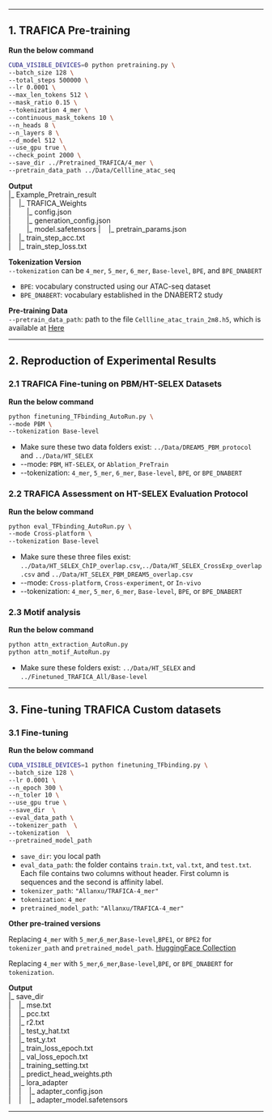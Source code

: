 **************
## 1. TRAFICA Pre-training
**Run the below command**
``` bash
CUDA_VISIBLE_DEVICES=0 python pretraining.py \
--batch_size 128 \
--total_steps 500000 \
--lr 0.0001 \
--max_len_tokens 512 \
--mask_ratio 0.15 \
--tokenization 4_mer \
--continuous_mask_tokens 10 \
--n_heads 8 \
--n_layers 8 \
--d_model 512 \
--use_gpu true \
--check_point 2000 \
--save_dir ../Pretrained_TRAFICA/4_mer \
--pretrain_data_path ../Data/Cellline_atac_seq
```

**Output**  
|_ Example_Pretrain_result  
|&nbsp;&nbsp;&nbsp;&nbsp;|_ TRAFICA_Weights  
|&nbsp;&nbsp;&nbsp;&nbsp;&nbsp;&nbsp;&nbsp;&nbsp;|_  config.json  
|&nbsp;&nbsp;&nbsp;&nbsp;&nbsp;&nbsp;&nbsp;&nbsp;|_  generation_config.json  
|&nbsp;&nbsp;&nbsp;&nbsp;&nbsp;&nbsp;&nbsp;&nbsp;|_  model.safetensors 
|&nbsp;&nbsp;&nbsp;&nbsp;|_ pretrain_params.json  
|&nbsp;&nbsp;&nbsp;&nbsp;|_ train_step_acc.txt  
|&nbsp;&nbsp;&nbsp;&nbsp;|_ train_step_loss.txt  

**Tokenization Version**  
`--tokenization` can be `4_mer`, `5_mer`, `6_mer`, `Base-level`, `BPE`, and `BPE_DNABERT`  

+ `BPE`: vocabulary constructed using our ATAC-seq dataset
+ `BPE_DNABERT`:  vocabulary established in the DNABERT2 study


**Pre-training Data**  
`--pretrain_data_path`: path to the file `Cellline_atac_train_2m8.h5`, which is available at [Here](https://zenodo.org/records/15781226)




**************
## 2. Reproduction of Experimental Results
### 2.1 TRAFICA Fine-tuning on PBM/HT-SELEX Datasets
**Run the below command**
``` bash
python finetuning_TFbinding_AutoRun.py \
--mode PBM \
--tokenization Base-level
```
 
+ Make sure these two data folders exist: `../Data/DREAM5_PBM_protocol` and `../Data/HT_SELEX`
+ --mode: `PBM`, `HT-SELEX`, or `Ablation_PreTrain`
+ --tokenization: `4_mer`, `5_mer`, `6_mer`, `Base-level`, `BPE`, or `BPE_DNABERT`  

### 2.2 TRAFICA Assessment on HT-SELEX Evaluation Protocol
**Run the below command**
``` bash
python eval_TFbinding_AutoRun.py \
--mode Cross-platform \
--tokenization Base-level
```
+ Make sure these three files exist: `../Data/HT_SELEX_ChIP_overlap.csv`,`../Data/HT_SELEX_CrossExp_overlap.csv` and `../Data/HT_SELEX_PBM_DREAM5_overlap.csv`
+ --mode: `Cross-platform`, `Cross-experiment`, or `In-vivo`
+ --tokenization: `4_mer`, `5_mer`, `6_mer`, `Base-level`, `BPE`, or `BPE_DNABERT`  


### 2.3 Motif analysis
**Run the below command**
``` bash
python attn_extraction_AutoRun.py
python attn_motif_AutoRun.py
```
+ Make sure these folders exist: `../Data/HT_SELEX` and `../Finetuned_TRAFICA_All/Base-level`



**************
## 3. Fine-tuning TRAFICA Custom datasets
### 3.1 Fine-tuning 
**Run the below command**
``` bash
CUDA_VISIBLE_DEVICES=1 python finetuning_TFbinding.py \
--batch_size 128 \
--lr 0.0001 \
--n_epoch 300 \
--n_toler 10 \
--use_gpu true \
--save_dir  \
--eval_data_path \
--tokenizer_path  \
--tokenization  \
--pretrained_model_path       
```

+ `save_dir`: you local path
+ `eval_data_path`: the folder contains `train.txt`, `val.txt`, and `test.txt`. Each file contains two columns without header. First column is sequences and the second is affinity label.
+ `tokenizer_path`: `"Allanxu/TRAFICA-4_mer"`
+ `tokenization`: `4_mer`
+ `pretrained_model_path`: `"Allanxu/TRAFICA-4_mer"`

**Other pre-trained versions** 
 
Replacing `4_mer` with `5_mer`,`6_mer`,`Base-level`,`BPE1`, or `BPE2` for `tokenizer_path` and `pretrained_model_path`.  [HuggingFace Collection](https://huggingface.co/collections/Allanxu/trafica-6863a46a15f497be8ce4e25a)


Replacing `4_mer` with `5_mer`,`6_mer`,`Base-level`,`BPE`, or `BPE_DNABERT` for `tokenization`.


**Output**  
|_ save_dir   
|&nbsp;&nbsp;&nbsp;&nbsp;|_ mse.txt  
|&nbsp;&nbsp;&nbsp;&nbsp;|_ pcc.txt  
|&nbsp;&nbsp;&nbsp;&nbsp;|_ r2.txt  
|&nbsp;&nbsp;&nbsp;&nbsp;|_ test_y_hat.txt  
|&nbsp;&nbsp;&nbsp;&nbsp;|_ test_y.txt  
|&nbsp;&nbsp;&nbsp;&nbsp;|_ train_loss_epoch.txt  
|&nbsp;&nbsp;&nbsp;&nbsp;|_ val_loss_epoch.txt  
|&nbsp;&nbsp;&nbsp;&nbsp;|_ training_setting.txt  
|&nbsp;&nbsp;&nbsp;&nbsp;|_ predict_head_weights.pth  
|&nbsp;&nbsp;&nbsp;&nbsp;|_ lora_adapter  
|&nbsp;&nbsp;&nbsp;&nbsp;|&nbsp;&nbsp;&nbsp;&nbsp;|_ adapter_config.json  
|&nbsp;&nbsp;&nbsp;&nbsp;|&nbsp;&nbsp;&nbsp;&nbsp;|_ adapter_model.safetensors  




**************



